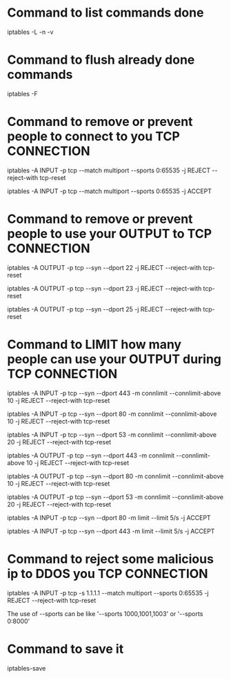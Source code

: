# Command to list commands done 

iptables -L -n -v

# Command to flush already done commands

iptables -F

# Command to remove or prevent people to connect to you TCP CONNECTION

iptables -A INPUT -p tcp --match multiport --sports 0:65535 -j REJECT --reject-with tcp-reset

iptables -A INPUT -p tcp --match multiport --sports 0:65535 -j ACCEPT 

# Command to remove or prevent people to use your OUTPUT to TCP CONNECTION

iptables -A OUTPUT -p tcp --syn --dport 22 -j REJECT --reject-with tcp-reset

iptables -A OUTPUT -p tcp --syn --dport 23 -j REJECT --reject-with tcp-reset

iptables -A OUTPUT -p tcp --syn --dport 25 -j REJECT --reject-with tcp-reset

# Command to LIMIT how many people can use your OUTPUT during TCP CONNECTION

iptables -A INPUT -p tcp --syn --dport 443 -m connlimit --connlimit-above 10 -j REJECT --reject-with tcp-reset

iptables -A INPUT -p tcp --syn --dport 80 -m connlimit --connlimit-above 10 -j REJECT --reject-with tcp-reset

iptables -A INPUT -p tcp --syn --dport 53 -m connlimit --connlimit-above 20 -j REJECT --reject-with tcp-reset

iptables -A OUTPUT -p tcp --syn --dport 443 -m connlimit --connlimit-above 10 -j REJECT --reject-with tcp-reset

iptables -A OUTPUT -p tcp --syn --dport 80 -m connlimit --connlimit-above 10 -j REJECT --reject-with tcp-reset

iptables -A OUTPUT -p tcp --syn --dport 53 -m connlimit --connlimit-above 20 -j REJECT --reject-with tcp-reset

iptables -A INPUT -p tcp --syn --dport 80 -m limit --limit 5/s -j ACCEPT 

iptables -A INPUT -p tcp --syn --dport 443 -m limit --limit 5/s -j ACCEPT

# Command to reject some malicious ip to DDOS you TCP CONNECTION

iptables -A INPUT -p tcp -s 1.1.1.1 --match multiport --sports 0:65535 -j REJECT --reject-with tcp-reset

The use of --sports can be like '--sports 1000,1001,1003' or '--sports 0:8000' 

# Command to save it 

iptables-save 
